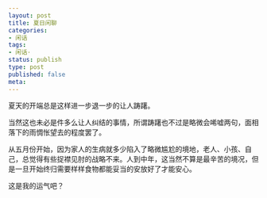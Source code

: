 ```yaml
---
layout: post
title: 夏日闲聊
categories:
- 闲话
tags:
- 闲话·
status: publish
type: post
published: false
meta:
---
```


夏天的开端总是这样进一步退一步的让人踌躇。

当然这也未必是件多么让人纠结的事情，所谓踌躇也不过是略微会唏嘘两句，面相落下的雨惆怅望去的程度罢了。

从五月份开始，因为家人的生病就多少陷入了略微尴尬的境地，老人、小孩、自己，总觉得有些捉襟见肘的战略不来。人到中年，这当然不算是最辛苦的境况，但是一旦开始终归需要样样食物都能妥当的安放好了才能安心。

这是我的运气吧？

